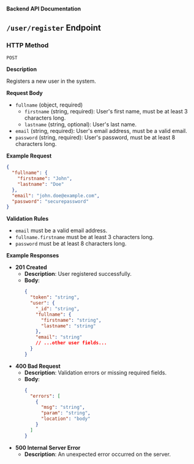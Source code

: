 #### Backend API Documentation

## `/user/register` Endpoint

### HTTP Method
`POST` 

**Description**

Registers a new user in the system.

**Request Body**

- `fullname` (object, required)
  - `firstname` (string, required): User's first name, must be at least 3 characters long.
  - `lastname` (string, optional): User's last name.
- `email` (string, required): User's email address, must be a valid email.
- `password` (string, required): User's password, must be at least 8 characters long.

**Example Request**

```json
{
  "fullname": {
    "firstname": "John",
    "lastname": "Doe"
  },
  "email": "john.doe@example.com",
  "password": "securepassword"
}
```

**Validation Rules**

- `email` must be a valid email address.
- `fullname.firstname` must be at least 3 characters long.
- `password` must be at least 8 characters long.

**Example Responses**

- **201 Created**
  - **Description**: User registered successfully.
  - **Body**:
    ```json
    {
      "token": "string",
      "user": {
        "_id": "string",
        "fullname": {
          "firstname": "string",
          "lastname": "string"
        },
        "email": "string"
        // ...other user fields...
      }
    }
    ```
- **400 Bad Request**
  - **Description**: Validation errors or missing required fields.
  - **Body**:
    ```json
    {
      "errors": [
        {
          "msg": "string",
          "param": "string",
          "location": "body"
        }
      ]
    }
    ```
- **500 Internal Server Error**
  - **Description**: An unexpected error occurred on the server.
```

